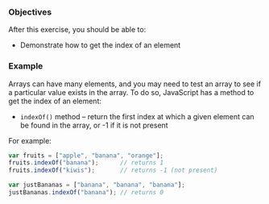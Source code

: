 <!--{ ids:[189], language:'JavaScript', type:'workshop', order: 8, name:'Get Element Index', description:'Get the index of an element' } -->

### Objectives

After this exercise, you should be able to:

- Demonstrate how to get the index of an element

### Example

Arrays can have many elements, and you may need to test an array to see if a particular value exists in the array. To do so, JavaScript has a method to get the index of an element:

- `indexOf()` method – return the first index at which a given element can be found in the array, or -1 if it is not present

For example:

```js
var fruits = ["apple", "banana", "orange"];
fruits.indexOf("banana");      // returns 1
fruits.indexOf("kiwis");       // returns -1 (not present)

var justBananas = ["banana", "banana", "banana"];
justBananas.indexOf("banana"); // returns 0
```
